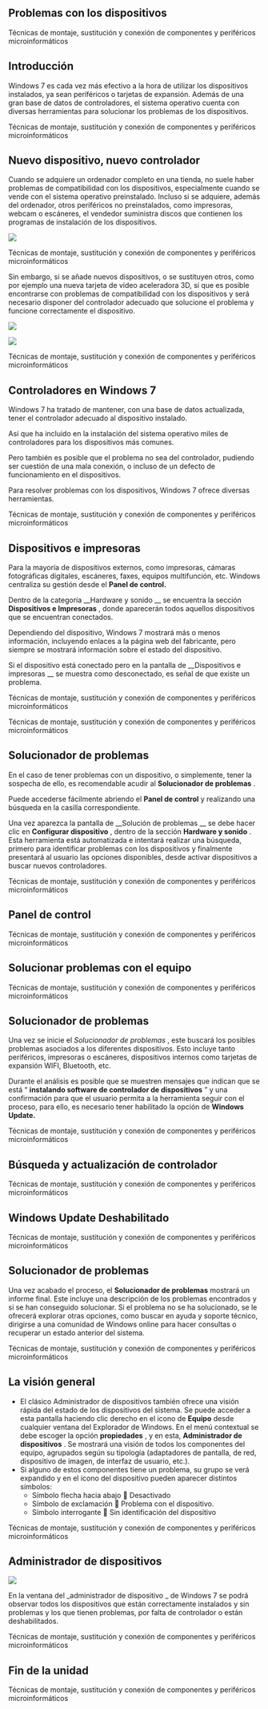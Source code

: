 ## Problemas con los dispositivos

Técnicas de montaje\, sustitución y conexión de componentes y periféricos microinformáticos

## Introducción

Windows 7 es cada vez más efectivo a la hora de utilizar los dispositivos instalados\, ya sean periféricos o tarjetas de expansión\. Además de una gran base de datos de controladores\, el sistema operativo cuenta con diversas herramientas para solucionar los problemas de los dispositivos\.

Técnicas  de montaje\, sustitución y conexión de componentes y periféricos microinformáticos

## Nuevo dispositivo, nuevo controlador

Cuando se adquiere un ordenador completo en una tienda\, no suele haber problemas de compatibilidad con los dispositivos\, especialmente cuando se vende con el sistema operativo preinstalado\. Incluso si se adquiere\, además del ordenador\, otros periféricos no preinstalados\, como impresoras\, webcam o escáneres\, el vendedor suministra discos que contienen los programas de instalación de los dispositivos\.

![](img/5%20Problemas%20con%20los%20dispositivos0.jpg)

Técnicas  de montaje\, sustitución y conexión de componentes y periféricos microinformáticos

Sin embargo\, si se añade nuevos dispositivos\, o se sustituyen otros\, como por ejemplo una nueva tarjeta de video aceleradora 3D\, sí que es posible encontrarse con problemas de compatibilidad con los dispositivos y será necesario disponer del controlador adecuado que solucione el problema y funcione correctamente el dispositivo\.

![](img/5%20Problemas%20con%20los%20dispositivos1.jpg)

![](img/5%20Problemas%20con%20los%20dispositivos2.jpg)

Técnicas  de montaje\, sustitución y conexión de componentes y periféricos microinformáticos

## Controladores en Windows 7

Windows 7 ha tratado de mantener\, con una base de datos actualizada\, tener el controlador adecuado al dispositivo instalado\.

Así que ha incluido en la instalación del sistema operativo miles de controladores para los dispositivos más comunes\.

Pero también es posible que el problema no sea del controlador\, pudiendo ser cuestión de una mala conexión\, o incluso de un defecto de funcionamiento en el dispositivos\.

Para resolver problemas con los dispositivos\, Windows 7 ofrece diversas herramientas\.

Técnicas  de montaje\, sustitución y conexión de componentes y periféricos microinformáticos

## Dispositivos e impresoras

Para la mayoría de dispositivos externos\, como impresoras\, cámaras fotográficas digitales\, escáneres\, faxes\, equipos multifunción\, etc\. Windows centraliza su gestión desde el  __Panel de control\.__

Dentro de la categoría  __Hardware y sonido __ se encuentra la sección  __Dispositivos e Impresoras__ \, donde aparecerán todos aquellos dispositivos que se encuentran conectados\.

Dependiendo del dispositivo\, Windows 7 mostrará más o menos información\, incluyendo enlaces a la página web del fabricante\, pero siempre se mostrará información sobre el estado del dispositivo\.

Si el dispositivo está conectado pero en la pantalla de  __Dispositivos e impresoras __ se muestra como desconectado\, es señal de que existe un problema\.

Técnicas  de montaje\, sustitución y conexión de componentes y periféricos microinformáticos

Técnicas  de montaje\, sustitución y conexión de componentes y periféricos microinformáticos

## Solucionador de problemas

En el caso de tener problemas con un dispositivo\, o simplemente\, tener la sospecha de ello\, es recomendable acudir al  __Solucionador de problemas__ \.

Puede accederse fácilmente abriendo el  __Panel de control__  y realizando una búsqueda en la casilla correspondiente\.

Una vez aparezca la pantalla de  __Solución de problemas __ se debe hacer clic en  __Configurar dispositivo__ \, dentro de la sección  __Hardware y sonido__ \. Esta herramienta está automatizada e intentará realizar una búsqueda\, primero para identificar problemas con los dispositivos y finalmente presentará al usuario las opciones disponibles\, desde activar dispositivos  a buscar nuevos controladores\.

Técnicas  de montaje\, sustitución y conexión de componentes y periféricos microinformáticos

## Panel de control

Técnicas  de montaje\, sustitución y conexión de componentes y periféricos microinformáticos

## Solucionar problemas con el equipo

Técnicas  de montaje\, sustitución y conexión de componentes y periféricos microinformáticos

## Solucionador de problemas

Una vez se inicie el  _Solucionador de problemas_ \, este buscará los posibles problemas asociados  a los diferentes dispositivos\. Esto incluye tanto periféricos\, impresoras o escáneres\, dispositivos internos como tarjetas de expansión WIFI\, Bluetooth\, etc\.

Durante el análisis es posible que se muestren mensajes  que indican que se está “ __instalando software de controlador de dispositivos__ ” y una confirmación para que el usuario permita a la herramienta  seguir con el proceso\, para ello\, es necesario tener habilitado la opción de  __Windows Update\.__

Técnicas  de montaje\, sustitución y conexión de componentes y periféricos microinformáticos

## Búsqueda y actualización de controlador

Técnicas  de montaje\, sustitución y conexión de componentes y periféricos microinformáticos

## Windows Update Deshabilitado

Técnicas  de montaje\, sustitución y conexión de componentes y periféricos microinformáticos

## Solucionador de problemas

Una vez acabado el proceso\, el  __Solucionador de problemas__  mostrará un informe final\. Este incluye una descripción de los problemas encontrados y si se han conseguido solucionar\.  Si el problema no se ha solucionado\, se le ofrecerá explorar otras opciones\, como buscar en ayuda y soporte técnico\, dirigirse a una comunidad de Windows online para hacer consultas o recuperar un estado anterior del sistema\.

Técnicas  de montaje\, sustitución y conexión de componentes y periféricos microinformáticos

## La visión general

* El clásico Administrador de dispositivos también ofrece una visión rápida del estado de los dispositivos del sistema\. Se puede acceder a esta pantalla haciendo clic derecho en el icono de  __Equipo__  desde cualquier ventana del Explorador de Windows\. En el menú contextual  se debe escoger la opción  __propiedades__ \, y en esta\,  __Administrador de dispositivos__ \. Se mostrará una visión de todos los componentes del equipo\, agrupados según su tipología \(adaptadores de pantalla\, de red\, dispositivo de imagen\, de interfaz de usuario\, etc\.\)\.
* Si alguno de estos componentes tiene un problema\, su grupo se verá expandido y en el icono del dispositivo pueden aparecer distintos símbolos:
  * Símbolo flecha hacia abajo  Desactivado
  * Símbolo de exclamación  Problema con el dispositivo\.
  * Símbolo interrogante  Sin identificación del dispositivo

Técnicas  de montaje\, sustitución y conexión de componentes y periféricos microinformáticos

## Administrador de dispositivos

![](img/5%20Problemas%20con%20los%20dispositivos3.png)

En la ventana del  _administrador de dispositivo _ de Windows 7 se podrá observar todos los dispositivos que están correctamente instalados y sin problemas y los que tienen problemas\, por falta de controlador o están deshabilitados\.

Técnicas  de montaje\, sustitución y conexión de componentes y periféricos microinformáticos

## Fin de la unidad

Técnicas  de montaje\, sustitución y conexión de componentes y periféricos microinformáticos

